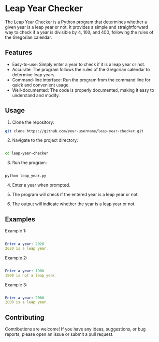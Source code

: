 # Leap Year Checker

The Leap Year Checker is a Python program that determines whether a given year is a leap year or not. It provides a simple and straightforward way to check if a year is divisible by 4, 100, and 400, following the rules of the Gregorian calendar.

## Features

- Easy-to-use: Simply enter a year to check if it is a leap year or not.
- Accurate: The program follows the rules of the Gregorian calendar to determine leap years.
- Command-line interface: Run the program from the command line for quick and convenient usage.
- Well-documented: The code is properly documented, making it easy to understand and modify.

## Usage

1. Clone the repository:

```bash
git clone https://github.com/your-username/leap-year-checker.git
```

2. Navigate to the project directory:
```bash

cd leap-year-checker
```
3. Run the program:
```bash

python leap_year.py
```
4. Enter a year when prompted.

5. The program will check if the entered year is a leap year or not.

6. The output will indicate whether the year is a leap year or not.

## Examples
Example 1:
```yaml

Enter a year: 2020
2020 is a leap year.
```
Example 2:
```yaml

Enter a year: 1900
1900 is not a leap year.

```
Example 3:
```yaml

Enter a year: 2000
2000 is a leap year.
```


## Contributing
Contributions are welcome! If you have any ideas, suggestions, or bug reports, please open an issue or submit a pull request.

